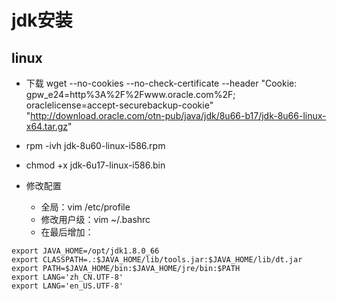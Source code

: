 # jdk安装

## linux
- 下载 wget --no-cookies --no-check-certificate --header "Cookie: gpw_e24=http%3A%2F%2Fwww.oracle.com%2F; oraclelicense=accept-securebackup-cookie" "http://download.oracle.com/otn-pub/java/jdk/8u66-b17/jdk-8u66-linux-x64.tar.gz"

- rpm -ivh jdk-8u60-linux-i586.rpm

- chmod +x jdk-6u17-linux-i586.bin

- 修改配置
  - 全局：vim /etc/profile
  - 修改用户级：vim ~/.bashrc
  - 在最后增加：

```
export JAVA_HOME=/opt/jdk1.8.0_66
export CLASSPATH=.:$JAVA_HOME/lib/tools.jar:$JAVA_HOME/lib/dt.jar
export PATH=$JAVA_HOME/bin:$JAVA_HOME/jre/bin:$PATH
export LANG='zh_CN.UTF-8'
export LANG='en_US.UTF-8'
```
